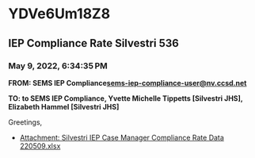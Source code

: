 # YDVe6Um18Z8
## IEP Compliance Rate Silvestri 536
### May 9, 2022, 6:34:35 PM
**FROM: SEMS IEP Compliance<sems-iep-compliance-user@nv.ccsd.net>**

**TO: to SEMS IEP Compliance, Yvette Michelle Tippetts [Silvestri JHS], Elizabeth Hammel [Silvestri JHS]**


Greetings,  





* [Attachment: Silvestri IEP Case Manager Compliance Rate Data 220509.xlsx](YDVe6Um18Z8-attachment-1.xlsx)

